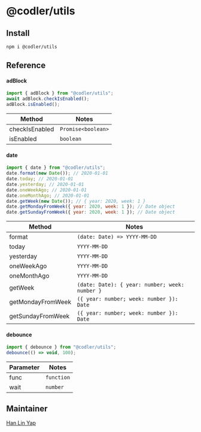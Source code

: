 # @codler/utils

## Install

```bash
npm i @codler/utils
```

## Reference

#### adBlock

```js
import { adBlock } from "@codler/utils";
await adBlock.checkIsEnabled();
adBlock.isEnabled();
```

| Method         | Notes              |
| -------------- | ------------------ |
| checkIsEnabled | `Promise<boolean>` |
| isEnabled      | `boolean`          |

#### date

```js
import { date } from "@codler/utils";
date.format(new Date()); // 2020-01-01
date.today; // 2020-01-01
date.yesterday; // 2020-01-01
date.oneWeekAgo; // 2020-01-01
date.oneMonthAgo; // 2020-01-01
date.getWeek(new Date()); // { year: 2020, week: 1 }
date.getMondayFromWeek({ year: 2020, week: 1 }); // Date object
date.getSundayFromWeek({ year: 2020, week: 1 }); // Date object
```

| Method            | Notes                                          |
| ----------------- | ---------------------------------------------- |
| format            | `(date: Date) => YYYY-MM-DD`                   |
| today             | `YYYY-MM-DD`                                   |
| yesterday         | `YYYY-MM-DD`                                   |
| oneWeekAgo        | `YYYY-MM-DD`                                   |
| oneMonthAgo       | `YYYY-MM-DD`                                   |
| getWeek           | `(date: Date): { year: number; week: number }` |
| getMondayFromWeek | `({ year: number; week: number }): Date`       |
| getSundayFromWeek | `({ year: number; week: number }): Date`       |

#### debounce

```js
import { debounce } from "@codler/utils";
debounce(() => void, 100);
```

| Parameter | Notes      |
| --------- | ---------- |
| func      | `function` |
| wait      | `number`   |

## Maintainer

[Han Lin Yap](https://github.com/codler)
